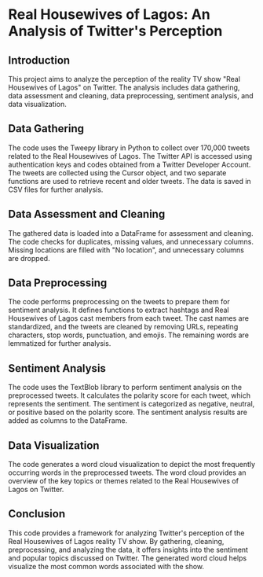 # **Real Housewives of Lagos: An Analysis of Twitter's Perception**
## **Introduction**
This project aims to analyze the perception of the reality TV show "Real Housewives of Lagos" on Twitter. The analysis includes data gathering, data assessment and cleaning, data preprocessing, sentiment analysis, and data visualization.

## **Data Gathering**
The code uses the Tweepy library in Python to collect over 170,000 tweets related to the Real Housewives of Lagos. The Twitter API is accessed using authentication keys and codes obtained from a Twitter Developer Account. The tweets are collected using the Cursor object, and two separate functions are used to retrieve recent and older tweets. The data is saved in CSV files for further analysis.

## **Data Assessment and Cleaning**
The gathered data is loaded into a DataFrame for assessment and cleaning. The code checks for duplicates, missing values, and unnecessary columns. Missing locations are filled with "No location", and unnecessary columns are dropped.

## **Data Preprocessing**
The code performs preprocessing on the tweets to prepare them for sentiment analysis. It defines functions to extract hashtags and Real Housewives of Lagos cast members from each tweet. The cast names are standardized, and the tweets are cleaned by removing URLs, repeating characters, stop words, punctuation, and emojis. The remaining words are lemmatized for further analysis.

## **Sentiment Analysis**
The code uses the TextBlob library to perform sentiment analysis on the preprocessed tweets. It calculates the polarity score for each tweet, which represents the sentiment. The sentiment is categorized as negative, neutral, or positive based on the polarity score. The sentiment analysis results are added as columns to the DataFrame.

## **Data Visualization**
The code generates a word cloud visualization to depict the most frequently occurring words in the preprocessed tweets. The word cloud provides an overview of the key topics or themes related to the Real Housewives of Lagos on Twitter.

## **Conclusion**
This code provides a framework for analyzing Twitter's perception of the Real Housewives of Lagos reality TV show. By gathering, cleaning, preprocessing, and analyzing the data, it offers insights into the sentiment and popular topics discussed on Twitter. The generated word cloud helps visualize the most common words associated with the show.


